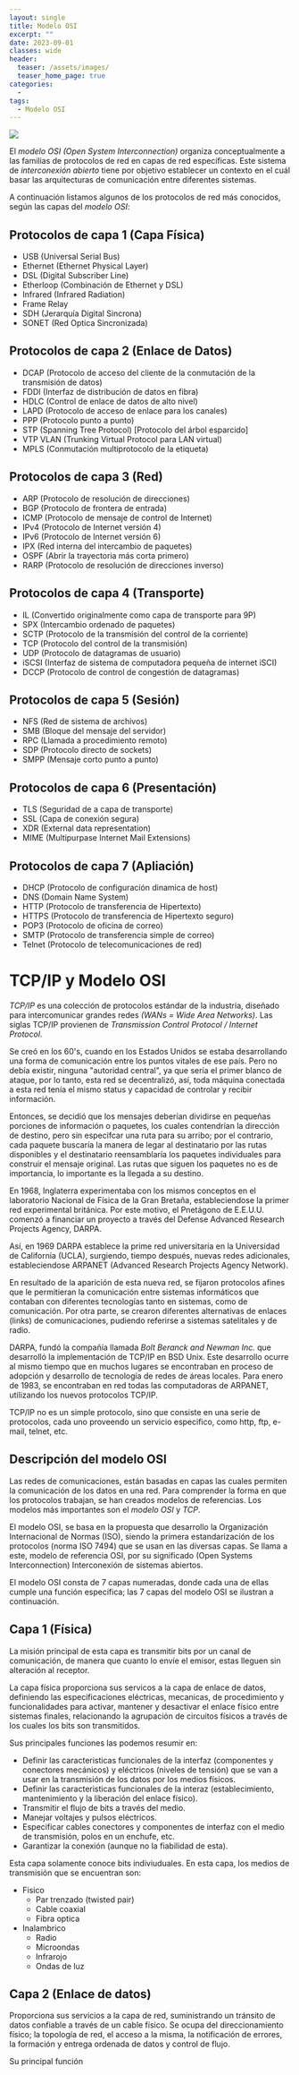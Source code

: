 ```yaml
---
layout: single
title: Modelo OSI
excerpt: ""
date: 2023-09-01
classes: wide
header:
  teaser: /assets/images/
  teaser_home_page: true
categories:
  - 
tags:
  - Modelo OSI
---
```


![](/assets/images/)

El *modelo OSI (Open System Interconnection)* organiza conceptualmente a las familias de protocolos de red en capas de red específicas. Este sistema de *interconexión abierto* tiene por objetivo  establecer un contexto en el cuál basar las arquitecturas de comunicación entre diferentes sistemas.

A continuación listamos algunos de los protocolos de red más conocidos, según las capas del *modelo OSI*:

## Protocolos de capa 1 (Capa Física)

* USB (Universal Serial Bus)
* Ethernet (Ethernet Physical Layer)
* DSL (Digital Subscriber Line)
* Etherloop (Combinación de Ethernet y DSL)
* Infrared (Infrared Radiation)
* Frame Relay
* SDH (Jerarquía Digital Sincrona)
* SONET (Red Optica Sincronizada)

## Protocolos de capa 2 (Enlace de Datos)

* DCAP (Protocolo de acceso del cliente de la conmutación de la transmisión de datos)
* FDDI (Interfaz de distribución de datos en fibra)
* HDLC (Control de enlace de datos de alto nivel)
* LAPD (Protocolo de acceso de enlace para los canales)
* PPP (Protocolo punto a punto)
* STP (Spanning Tree Protocol) [Protocolo del árbol esparcido]
* VTP VLAN (Trunking Virtual Protocol para LAN virtual)
* MPLS (Conmutación multiprotocolo de la etiqueta)

## Protocolos de capa 3 (Red)

* ARP (Protocolo de resolución de direcciones)
* BGP (Protocolo de frontera de entrada)
* ICMP (Protocolo de mensaje de control de Internet)
* IPv4 (Protocolo de Internet versión 4)
* IPv6 (Protocolo de Internet versión 6)
* IPX (Red interna del intercambio de paquetes)
* OSPF (Abrir la trayectoria más corta primero)
* RARP (Protocolo de resolución de direcciones inverso)

## Protocolos de capa 4 (Transporte)

* IL (Convertido originalmente como capa de transporte para 9P)
* SPX (Intercambio ordenado de paquetes)
* SCTP (Protocolo de la transmisión del control de la corriente)
* TCP (Protocolo del control de la transmisión)
* UDP (Protocolo de datagramas de usuario)
* iSCSI (Interfaz de sistema de computadora pequeña de internet iSCI)
* DCCP (Protocolo de control de congestión de datagramas)

## Protocolos de capa 5 (Sesión)

* NFS (Red de sistema de archivos)
* SMB (Bloque del mensaje del servidor)
* RPC (Llamada a procedimiento remoto)
* SDP (Protocolo directo de sockets)
* SMPP (Mensaje corto punto a punto)

## Protocolos de capa 6 (Presentación)

* TLS (Seguridad de a capa de transporte)
* SSL (Capa de conexión segura)
* XDR (External data representation)
* MIME (Multipurpase Internet Mail Extensions)

## Protocolos de capa 7 (Apliación)

* DHCP (Protocolo de configuración dinamica de host)
* DNS (Domain Name System)
* HTTP (Protocolo de transferencia de Hipertexto)
* HTTPS (Protocolo de transferencia de Hipertexto seguro)
* POP3 (Protocolo de oficina de correo)
* SMTP (Protocolo de transferencia simple de correo)
* Telnet (Protocolo de telecomunicaciones de red)

# TCP/IP y Modelo OSI

*TCP/IP* es una colección de protocolos estándar de la industria, diseñado para intercomunicar grandes redes *(WANs = Wide Area Networks)*. Las siglas TCP/IP provienen de *Transmission Control Protocol / Internet Protocol*.

Se creó en los 60's, cuando en los Estados Unidos se estaba desarrollando una forma de comunicación entre los puntos vitales de ese país. Pero no debía existir, ninguna "autoridad central", ya que sería el primer blanco de ataque, por lo tanto, esta red se decentralizó, así, toda máquina conectada a esta red tenía el mismo status y capacidad de controlar y recibir información.

Entonces, se decidió que los mensajes deberían dividirse en pequeñas porciones de información o paquetes, los cuales contendrían la dirección de destino, pero sin especifcar una ruta para su arribo; por el contrario, cada paquete buscaría la manera de legar al destinatario por las rutas disponibles y el destinatario reensamblaría los paquetes individuales para construir el mensaje original. Las rutas que siguen los paquetes no es de importancia, lo importante es la llegada a su destino.

En 1968, Inglaterra experimentaba con los mismos conceptos en el laboratorio Nacional de Física de la Gran Bretaña, estableciendose la primer red experimental británica. Por este motivo, el Pnetágono de E.E.U.U. comenzó a financiar un proyecto a través del Defense Advanced Research Projects Agency, DARPA.

Así, en 1969 DARPA establece la prime red universitaria en la Universidad de California (UCLA), surgiendo, tiempo después, nuevas redes adicionales, estableciendose ARPANET (Advanced Research Projects Agency Network).

En resultado de la aparición de esta nueva red, se fijaron protocolos afines que le permitieran la comunicación entre sistemas informáticos que contaban con diferentes tecnologías tanto en sistemas, como de comunicación. Por otra parte, se crearon diferentes alternativas de enlaces (links) de comunicaciones, pudiendo referirse a sistemas satelitales y de radio.

DARPA, fundó la compañía llamada *Bolt Beranck and Newman Inc.* que desarrolló la implementación de TCP/IP en BSD Unix. Este desarrollo ocurre al mismo tiempo que en muchos lugares se encontraban en proceso de adopción y desarrollo de tecnología de redes de áreas locales. Para enero de 1983, se encontraban en red todas las computadoras de ARPANET, utilizando los nuevos protocolos TCP/IP.

TCP/IP no es un simple protocolo, sino que consiste en una serie de protocolos, cada uno proveendo un servicio especifico, como http, ftp, e-mail, telnet, etc.

## Descripción del modelo OSI

Las redes de comunicaciones, están basadas en capas las cuales permiten la comunicación de los datos en una red. Para comprender la forma en que los protocolos trabajan, se han creados modelos de referencias. Los modelos más importantes son el *modelo OSI* y *TCP*.

El modelo OSI, se basa en la propuesta que desarrollo la Organización Internacional de Normas (ISO), siendo la primera estandarización de los protocolos (norma ISO 7494) que se usan en las diversas capas. Se llama a este, modelo de referencia OSI, por su significado (Open Systems Interconnection) Interconexión de sistemas abiertos.

El modelo OSI consta de 7 capas numeradas, donde cada una de ellas cumple una función especifica; las 7 capas del modelo OSI se ilustran a continuación.

## Capa 1 (Física)

La misión principal de esta capa es transmitir bits por un canal de comunicación, de manera que cuanto lo envíe el emisor, estas lleguen sin alteración al receptor.

La capa física proporciona sus servicos a la capa de enlace de datos, definiendo las especificaciones eléctricas, mecanicas, de procedimiento y funcionalidades para activar, mantener y desactivar el enlace físico entre sistemas finales, relacionando la agrupación de circuitos físicos a través de los cuales los bits son transmitidos.

Sus principales funciones las podemos resumir en:

* Definir las caracteristicas funcionales de la interfaz (componentes y conectores mecánicos) y eléctricos (niveles de tensión) que se van a usar en la transmisión de los datos por los medios físicos.
* Definir las caracteristicas funcionales de la interaz (establecimiento, mantenimiento y la liberación del enlace físico).
* Transmitir el flujo de bits a través del medio.
* Manejar voltajes y pulsos eléctricos.
* Especificar cables conectores y componentes de interfaz con el medio de transmisión, polos en un enchufe, etc.
* Garantizar la conexión (aunque no la fiabilidad de esta).

Esta capa solamente conoce bits indiviuduales.
En esta capa, los medios de transmisión que se encuentran son:

* Fisico
  * Par trenzado (twisted pair)
  * Cable coaxial
  * Fibra optica
* Inalambrico
  * Radio
  * Microondas
  * Infrarojo
  * Ondas de luz

## Capa 2 (Enlace de datos)

Proporciona sus servicios a la capa de red, suministrando un tránsito de datos confiable a través de un cable físico. Se ocupa del direccionamiento físico; la topología de red, el acceso a la misma, la notificación de errores, la formación y entrega ordenada de datos y control de flujo.

Su principal función